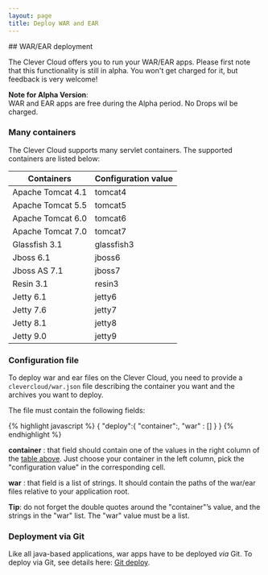 ```yaml
---
layout: page
title: Deploy WAR and EAR
---
```


## WAR/EAR deployment <span class="cc-alpha pull-right" title="Currently in Alpha version"></span>

The Clever Cloud offers you to run your WAR/EAR apps. Please first note
that this functionality is still in alpha. You won't get charged for it,
but feedback is very welcome!

<div class="alert alert-hot-problems">
	<strong>Note for Alpha Version</strong>: <br/>
	<div>WAR and EAR apps are free during the Alpha period. No Drops wil be charged. </div>
</div>

### Many containers

The Clever Cloud supports many servlet containers.
The supported containers are listed below:

<table id="containers" class="table table-bordered table-striped">
	<thead>
		<tr>
			<th>Containers</th>
			<th>Configuration value</th>
		</tr>
	</thead>
	<tbody>
		<tr><td>Apache Tomcat 4.1</td><td>tomcat4</td></tr>
		<tr><td>Apache Tomcat 5.5</td><td>tomcat5</td></tr>
		<tr><td>Apache Tomcat 6.0</td><td>tomcat6</td></tr>
		<tr><td>Apache Tomcat 7.0</td><td>tomcat7</td></tr>
		<tr><td>Glassfish 3.1</td><td>glassfish3</td></tr>
		<tr><td>Jboss 6.1</td><td>jboss6</td></tr>
		<tr><td>Jboss AS 7.1</td><td>jboss7</td></tr>
		<tr><td>Resin 3.1</td><td>resin3</td></tr>
		<tr><td>Jetty 6.1</td><td>jetty6</td></tr>
		<tr><td>Jetty 7.6</td><td>jetty7</td></tr>
		<tr><td>Jetty 8.1</td><td>jetty8</td></tr>
		<tr><td>Jetty 9.0</td><td>jetty9</td></tr>
	</tbody>
</table>

### Configuration file

To deploy war and ear files on the Clever Cloud, you need to provide a
`clevercloud/war.json` file describing the container you want and the archives you
want to deploy.

The file must contain the following fields:

{% highlight javascript %}
{
   "deploy":{
	   "container":<string>,
		"war" : [<string>]
	}
}
{% endhighlight %}

**container**
: that field should contain one of the values in the right column of the
<a href="#containers">table above</a>. Just choose your container in the
left column, pick the "configuration value" in the corresponding cell.

**war**
: that field is a list of strings. It should contain the paths of the
war/ear files relative to your application root.


<div class="alert alert-hot-problems">
	<strong>Tip</strong>: do not forget the double quotes
	around the "container"’s value, and the strings in the "war" list.
	The "war" value must be a list.
</div>

### Deployment via Git

Like all java-based applications, war apps have to be deployed *via* Git.
To deploy via Git, see details here: <a href="/git-deploy-java">Git deploy</a>.

<script type="text/javascript">
$('#center a').click(function(){
    $('html, body').animate({
        scrollTop: $( $(this).attr('href') ).offset().top - 0
    }, 500);
    return false;
});
</script>
